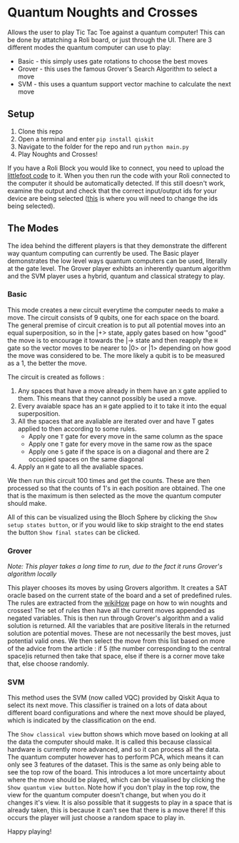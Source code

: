 # Quantum Noughts and Crosses
Allows the user to play Tic Tac Toe against a quantum computer! This can be done by attatching a Roli board, or just through the UI. There are 3 different modes the quantum computer can use to play:

- Basic - this simply uses gate rotations to choose the best moves
- Grover - this uses the famous Grover's Search Algorithm to select a move
- SVM - this uses a quantum support vector machine to calculate the next move


## Setup
1. Clone this repo
2. Open a terminal and enter `pip install qiskit`
3. Navigate to the folder for the repo and run `python main.py`
4. Play Noughts and Crosses!

If you have a Roli Block you would like to connect, you need to upload the [littlefoot code](https://github.com/maddy-tod/tictactoe-roli/blob/master/UserInput/Roli/QTicTacToe.littlefoot) to it. When you then run the code with your Roli connected to the computer it should be automatically detected. If this still doesn't work, examine the output and check that the correct input/output ids for your device are being selected ([this](https://github.com/maddy-tod/tictactoe-roli/blob/b9efab4b09737c2b0b5f3d2dabdda58bf822f2f1/UserInput/Roli/RoliHandler.py#L33) is where you will need to change the ids being selected).


## The Modes
The idea behind the different players is that they demonstrate the different way quantum computing can currently be used. The Basic player demonstrates the low level ways quantum computers can be used, literally at the gate level. The Grover player exhibts an inherently quantum algorithm and the SVM player uses a hybrid, quantum and classical strategy to play.


### Basic
This mode creates a new circuit everytime the computer needs to make a move. The circuit consists of 9 qubits, one for each space on the board. The general premise of circuit creation is to put all potential moves into an equal superposition, so in the |+> state, apply gates based on how "good" the move is to encourage it towards the |-> state and then reapply the `H` gate so the vector moves to be nearer to |0> or |1> depending on how good the move was considered to be. The more likely a qubit is to be measured as a 1, the better the move. 

The circuit is created as follows :
1. Any spaces that have a move already in them have an `X` gate applied to them. This means that they cannot possibly be used a move.
2. Every avaiable space has an `H` gate applied to it to take it into the equal superposition.
3. All the spaces that are avaliable are iterated over and have T gates applied to then according to some rules.
    * Apply one `T` gate for every move in the same column as the space
    * Apply one `T` gate for every move in the same row as the space
    * Apply one `S` gate if the space is on a diagonal and there are 2 occupied spaces on the same diagonal
4. Apply an `H` gate to all the avaliable spaces. 

We then run this circuit 100 times and get the counts. These are then processed so that the counts of 1's in each position are obtained. The one that is the maximum is then selected as the move the quantum computer should make.
  
All of this can be visualized using the Bloch Sphere by clicking the `Show setup states button`, or if you would like to skip straight to the end states the button `Show final states` can be clicked.


### Grover
*Note: This player takes a long time to run, due to the fact it runs Grover's algorithm locally* 

This player chooses its moves by using Grovers algorithm. It creates a SAT oracle based on the current state of the board and a set of predefined rules. The rules are extracted from the [wikiHow](https://www.wikihow.com/Win-at-Tic-Tac-Toe) page on how to win noughts and crosses! The set of rules then have all the current moves appended as negated variables. This is then run through Grover's algorithm and a valid solution is returned. All the variables that are positive literals in the returned solution are potential moves. These are not necessarily the best moves, just potential valid ones. We then select the move from this list based on more of the advice from the article : if 5 (the number corresponding to the central space)is returned then take that space, else if there is a corner move take that, else choose randomly. 


### SVM

This method uses the SVM (now called VQC) provided by Qiskit Aqua to select its next move. This classifier is trained on a lots of data about different board configurations and where the next move should be played, which is indicated by the classification on the end.

The `Show classical view` button shows which move based on looking at all the data the computer should make. It is called this because classical hardware is currently more advanced, and so it can process all the data. The quantum computer however has to perform PCA, which means it can only see 3 features of the dataset. This is the same as only being able to see the top row of the board. This introduces a lot more uncertainty about where the move should be played, which can be visualised by clicking the `Show quantum view button`. Note how if you don't play in the top row, the view for the quantum computer doesn't change, but when you do it changes it's view. It is also possible that it suggests to play in a space that is already taken, this is because it can't see that there is a move there! If this occurs the player will just choose a random space to play in.




Happy playing!
